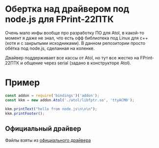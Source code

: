 # Обертка над драйвером под node.js для FPrint-22ПТК

Очень мало инфы вообще про разработку ПО для Atol, в какой-то момент я
даже не знал, что есть офф библиотека под Linux для c++ (хотя и с
закрытыми исходниками). В данном репозитории просто обётка под node.js,
сделанная на коленке.

Двайвер поддерживает все кассы от Atol, но тут все жестко на
FPrint-22ПТК и общение через serial (задано в конструкторе Atol).

# Пример

```js
const addon = require('bindings')('addon');
const kkm = new addon.Atol('./atol/libfptr.so', 'ttyACM0');

kkm.printText("hello from node.js\n\n\n");
kkm.printFooter();
```

## Официальный драйвер

Файлы взяты из [официального драйвера](http://fs.atol.ru/SitePages/%D0%A6%D0%B5%D0%BD%D1%82%D1%80%20%D0%B7%D0%B0%D0%B3%D1%80%D1%83%D0%B7%D0%BA%D0%B8.aspx?raz1=%D0%9F%D1%80%D0%BE%D0%B3%D1%80%D0%B0%D0%BC%D0%BC%D0%BD%D0%BE%D0%B5+%D0%BE%D0%B1%D0%B5%D1%81%D0%BF%D0%B5%D1%87%D0%B5%D0%BD%D0%B8%D0%B5&raz2=%D0%94%D0%A2%D0%9E)
